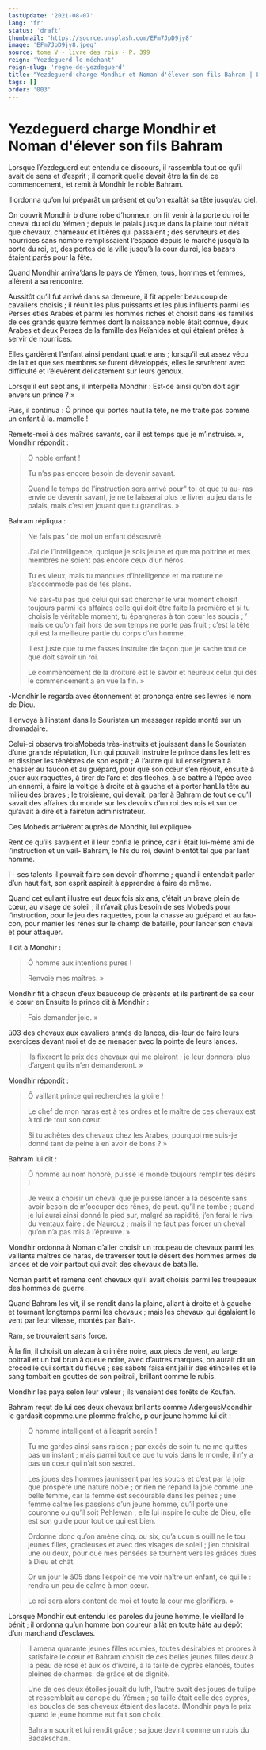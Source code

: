```yaml
---
lastUpdate: '2021-08-07'
lang: 'fr'
status: 'draft'
thumbnail: 'https://source.unsplash.com/EFm7JpD9jy8'
image: 'EFm7JpD9jy8.jpeg'
source: tome V - livre des rois - P. 399
reign: 'Yezdeguerd le méchant'
reign-slug: 'regne-de-yezdeguerd'
title: "Yezdeguerd charge Mondhir et Noman d'élever son fils Bahram | Le Livre des Rois | Shâhnâmeh"
tags: []
order: '003'
---
```


<!-- LTeX: language=fr -->

# Yezdeguerd charge Mondhir et Noman d'élever son fils Bahram

Lorsque lYezdeguerd eut entendu ce discours, il rassembla tout ce qu’il avait de sens et d’esprit ; il comprit quelle devait être la fin de ce commencement, ’et remit à Mondhir le noble Bahram.

Il ordonna qu’on lui préparât un présent et qu’on exaltât sa tête jusqu’au ciel.

On couvrit Mondhir b d’une robe d’honneur, on fit venir à la porte du roi le cheval du roi du Yémen ; depuis le palais jusque dans la plaine tout n’était que chevaux, chameaux et litières qui passaient ; des serviteurs et des nourrices sans nombre remplissaient l’espace depuis le marché jusqu’à la porte du roi, et, des portes de la ville jusqu’à la cour du roi, les bazars étaient parés pour la fête.

Quand Mondhir arriva’dans le pays de Yémen, tous, hommes et femmes, allèrent à sa rencontre.

Aussitôt qu’il fut arrivé dans sa demeure, il fit appeler beaucoup de cavaliers choisis ; il réunit les plus puissants et les plus influents parmi les Perses etles Arabes et parmi les hommes riches et choisit dans les familles de ces grands quatre femmes dont la naissance noble était connue, deux Arabes et deux Perses de la famille des Keïanides et qui étaient prêtes à servir de nourrices.

Elles gardèrent l’enfant ainsi pendant quatre ans ; lorsqu’il eut assez vécu de lait et que ses membres se furent développés, elles le sevrèrent avec difficulté et l’élevèrent délicatement sur leurs genoux.

Lorsqu’il eut sept ans, il interpella Mondhir : Est-ce ainsi qu’on doit agir envers un prince ? »

Puis, il continua : Ô prince qui portes haut la tête, ne me traite pas comme un enfant à la. mamelle !

Remets-moi à des maîtres savants, car il est temps que je m’instruise. », Mondhir répondit :

> Ô noble enfant !
>
> Tu n’as pas encore besoin de devenir savant.
>
> Quand le temps de l’instruction sera arrivé pour" toi et que tu au-
ras envie de devenir savant, je ne te laisserai plus te livrer au jeu dans le palais, mais c’est en jouant que tu grandiras. »

Bahram répliqua :

> Ne fais pas
’ de moi un enfant désœuvré.
>
> J’ai de l’intelligence, quoique je sois jeune et que ma poitrine et mes membres ne soient pas encore ceux d’un héros.
>
> Tu es vieux, mais tu manques d’intelligence et ma nature ne s’accommode pas de tes plans.
>
> Ne sais-tu pas que celui qui sait chercher le vrai moment choisit toujours parmi les affaires celle qui doit être faite la première et si tu choisis le véritable moment, tu épargneras à ton cœur les soucis ; ’
mais ce qu’on fait hors de son temps ne porte pas fruit ; c’est la tête qui est la meilleure partie du corps d’un homme.
>
> Il est juste que tu me fasses instruire de façon que je sache tout ce que doit savoir un roi.
>
> Le commencement de la droiture est le savoir et heureux celui qui dès le commencement a en vue la fin. »

-Mondhir le regarda avec étonnement et prononça entre ses lèvres le nom de Dieu.

Il envoya à l’instant dans le Souristan un messager rapide monté sur un dromadaire.

Celui-ci observa troisMobeds très-instruits et jouissant dans le Souristan d’une grande réputation, l’un qui pouvait instruire le prince dans les lettres et dissiper les ténèbres de son esprit ; A
l’autre qui lui enseignerait à chasser au faucon et au guépard, pour que son cœur s’en réjouît, ensuite à jouer aux raquettes, à tirer de l’arc et des flèches, à se battre à l’épée avec un ennemi, à faire la voltige à droite et à gauche et à porter hanLIa tête au milieu des braves ; le troisième, qui devait. parler à Bahram de tout ce qu’il savait des affaires du monde sur les devoirs d’un roi des rois et sur ce qu’avait à dire et à fairetun administrateur.

Ces Mobeds arrivèrent auprès de Mondhir, lui explique»

Rent ce qu’ils savaient et il leur confia le prince, car il était lui-même ami de l’instruction et un vail-
Bahram, le fils du roi, devint bientôt tel que par lant homme.

I -
ses talents il pouvait faire son devoir d’homme ; quand il entendait parler d’un haut fait, son esprit aspirait à apprendre à faire de même.

Quand cet eul’ant illustre eut deux fois six ans, c’était un brave plein de cœur, au visage de soleil ; il n’avait plus besoin de ses Mobeds pour l’instruction, pour le jeu des raquettes, pour la chasse au guépard et au fau-con, pour manier les rênes sur le champ de bataille, pour lancer son cheval et pour attaquer.

Il dit à Mondhir :

> Ô homme aux intentions pures !
>
> Renvoie mes maîtres. »

Mondhir fit à chacun d’eux beaucoup de présents et ils partirent de sa cour le cœur en Ensuite le prince dit à Mondhir :

> Fais demander joie. »

ü03 des chevaux aux cavaliers armés de lances, dis-leur de faire leurs exercices devant moi et de se menacer avec la pointe de leurs lances.
>
> Ils fixeront le prix des chevaux qui me plairont ; je leur donnerai plus d’argent qu’ils n’en demanderont. »

Mondhir répondit :

> Ô vaillant prince qui recherches la gloire !
>
> Le chef de mon haras est à tes ordres et le maître de ces chevaux est à toi de tout son cœur.
>
> Si tu achètes des chevaux chez les Arabes, pourquoi me suis-je donné tant de peine à en avoir de bons ? »

Bahram lui dit :

> Ô homme au nom honoré, puisse le monde toujours remplir tes désirs !
>
> Je veux a choisir un cheval que je puisse lancer à la descente sans avoir besoin de m’occuper des rênes, de peut. qu’il ne tombe ; quand je lui aurai ainsi donné le pied sur, malgré sa rapidité, j’en ferai le rival du ventaux faire : de Naurouz ; mais il ne faut pas forcer un cheval qu’on n’a pas mis à l’épreuve. »

Mondhir ordonna à Noman d’aller choisir un troupeau de chevaux parmi les vaillants maîtres de haras, de traverser tout le désert des hommes armés de lances et de voir partout qui avait des chevaux de bataille.

Noman partit et ramena cent chevaux qu’il avait choisis parmi les troupeaux des hommes de guerre.

Quand Bahram les vit, il se rendit dans la plaine, allant à droite et à gauche et tournant longtemps parmi les chevaux ; mais les chevaux qui égalaient le vent par leur vitesse, montés par Bah-.

Ram, se trouvaient sans force.

À la fin, il choisit un alezan à crinière noire, aux pieds de vent, au large poitrail et un bai brun à queue noire, avec d’autres marques, on aurait dit un crocodile qui sortait du fleuve ; ses sabots faisaient jaillir des étincelles et le sang tombait en gouttes de son poitrail, brillant comme le rubis.

Mondhir les paya selon leur valeur ; ils venaient des forêts de Koufah.

Bahram reçut de lui ces deux chevaux brillants comme AdergousMcondhir le gardasit copmme.une pIomme fraîche, p our jeune homme lui dit :

> Ô homme intelligent et à l’esprit serein !
>
> Tu me gardes ainsi sans raison ; par excès de soin tu ne me quittes pas un instant ; mais parmi tout ce que tu vois dans le monde, il n’y a pas un cœur qui n’ait son secret.
>
> Les joues des hommes jaunissent par les soucis et c’est par la joie que prospère une nature noble ; or rien ne répand la joie comme une belle femme, car la femme est secourable dans les peines ; une femme calme les passions d’un jeune homme, qu’il porte une couronne ou qu’il soit Pehlewan ; elle lui inspire le culte de Dieu, elle est son guide pour tout ce qui est bien.
>
> Ordonne donc qu’on amène cinq. ou six, qu’a ucun s ouill ne le tou jeunes filles, gracieuses et avec des visages de soleil ; j’en choisirai une ou deux, pour que mes pensées se tournent vers les grâces dues à Dieu et chât.
>
> Or un jour le â05 dans l’espoir de me voir naître un enfant, ce qui le : rendra un peu de calme à mon cœur.
>
> Le roi sera alors content de moi et toute la cour me glorifiera. »

Lorsque Mondhir eut entendu les paroles du jeune homme, le vieillard le bénit ; il ordonna qu’un homme bon coureur allât en toute hâte au dépôt d’un marchand d’esclaves.
>
> Il amena quarante jeunes filles roumies, toutes désirables et propres à satisfaire le cœur et Bahram choisit de ces belles jeunes filles deux à la peau de rose et aux os d’ivoire, à la taille de cyprès élancés, toutes pleines de charmes. de grâce et de dignité.
>
> Une de ces deux étoiles jouait du luth, l’autre avait des joues de tulipe et ressemblait au canope du Yémen ; sa taille était celle des cyprès, les boucles de ses cheveux étaient des lacets. (Mondhir paya le prix quand le jeune homme eut fait son choix.
>
> Bahram sourit et lui rendit grâce ; sa joue devint comme un rubis du Badakschan.
